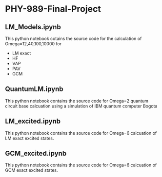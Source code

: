 # PHY-989-Final-Project

## LM_Models.ipynb
This python notebook cotains the source code for the calculation of Omega=12,40,100,10000 for

- LM exact
- HF
- VAP
- PAV
- GCM


## QuantumLM.ipynb
This python notebook contains the source code for Omega=2 quantum circuit base calcuation using a simulation of IBM quantum computer Bogota

## LM_excited.ipynb
This python notebook contains the source code for Omega=6 calcuation of LM exact excited states.

## GCM_excited.ipynb
This python notebook contains the source code for Omega=6 calcuation of GCM exact excited states.
